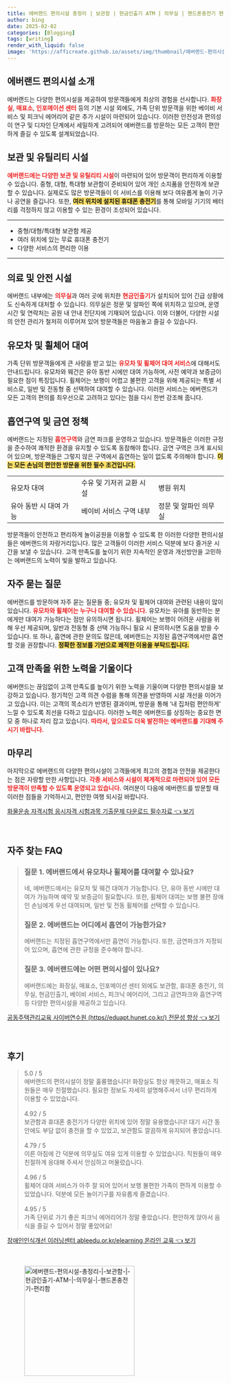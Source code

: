 ```yaml
---
title: 에버랜드 편의시설 총정리 | 보관함 | 현금인출기 ATM | 의무실 | 핸드폰충전기 편리함
author: bing
date: 2025-02-02
categories: [Blogging]
tags: [writing]
render_with_liquid: false
image: 'https://afficreate.github.io/assets/img/thumbnail/에버랜드-편의시설-총정리-|-보관함-|-현금인출기-ATM-|-의무실-|-핸드폰충전기-편리함.webp'
---
```



<h2 id='에버랜드 편의시설 소개'>에버랜드 편의시설 소개</h2>

<p>에버랜드는 다양한 편의시설을 제공하여 방문객들에게 최상의 경험을 선사합니다. <b><span style="color: #ee2323;">화장실</span></b>, <b><span style="color: #ee2323;">매표소</span></b>, <b><span style="color: #ee2323;">인포메이션 센터</span></b> 등의 기본 시설 외에도, 가족 단위 방문객을 위한 베이비 서비스 및 피크닉 에어리어 같은 추가 시설이 마련되어 있습니다. 이러한 안전성과 편의성이 연구 및 디자인 단계에서 세밀하게 고려되어 에버랜드를 방문하는 모든 고객이 편안하게 즐길 수 있도록 설계되었습니다.</p>

<h2 id='보관 및 유틸리티 시설'>보관 및 유틸리티 시설</h2>

<p><b><span style="color: #ee2323;">에버랜드에는 다양한 보관 및 유틸리티 시설</span></b>이 마련되어 있어 방문객이 편리하게 이용할 수 있습니다. 중형, 대형, 특대형 보관함이 준비되어 있어 개인 소지품을 안전하게 보관할 수 있습니다. 실제로도 많은 방문객들이 이 서비스를 이용해 보다 여유롭게 놀이 기구나 공연을 즐깁니다. 또한, <b><span style="background-color: #ffe066;">여러 위치에 설치된 휴대폰 충전기</span></b>를 통해 모바일 기기의 배터리를 걱정하지 않고 이용할 수 있는 환경이 조성되어 있습니다.</p>

<hr />

<ul>
    <li>중형/대형/특대형 보관함 제공</li>
    <li>여러 위치에 있는 무료 휴대폰 충전기</li>
    <li>다양한 서비스의 편리한 이용</li>
</ul>

<hr />

<h2 id='의료 및 안전 시설'>의료 및 안전 시설</h2>

<p>에버랜드 내부에는 <b><span style="color: #ee2323;">의무실</span></b>과 여러 곳에 위치한 <b><span style="color: #ee2323;">현금인출기</span></b>가 설치되어 있어 긴급 상황에도 신속하게 대처할 수 있습니다. 의무실은 정문 및 알파인 쪽에 위치하고 있으며, 운영 시간 및 연락처는 공원 내 안내 전단지에 기재되어 있습니다. 이와 더불어, 다양한 시설의 안전 관리가 철저히 이루어져 있어 방문객들은 마음놓고 즐길 수 있습니다.</p>

<h2 id='유모차 및 휠체어 대여'>유모차 및 휠체어 대여</h2>

<p>가족 단위 방문객들에게 큰 사랑을 받고 있는 <b><span style="color: #ee2323;">유모차 및 휠체어 대여 서비스</span></b>에 대해서도 안내드립니다. 유모차와 웨건은 유아 동반 시에만 대여 가능하며, 사전 예약과 보증금이 필요한 점이 특징입니다. 휠체어는 보행이 어렵고 불편한 고객을 위해 제공되는 특별 서비스로, 일반 및 전동형 중 선택하여 대여할 수 있습니다. 이러한 서비스는 에버랜드가 모든 고객의 편의를 최우선으로 고려하고 있다는 점을 다시 한번 강조해 줍니다.</p>

<h2 id='흡연구역 및 금연 정책'>흡연구역 및 금연 정책</h2>

<p>에버랜드는 지정된 <b><span style="color: #ee2323;">흡연구역</span></b>와 금연 파크를 운영하고 있습니다. 방문객들은 이러한 규정을 준수하여 쾌적한 환경을 유지할 수 있도록 동참해야 합니다. 금연 구역은 크게 표시되어 있으며, 방문객들은 그렇지 않은 구역에서 흡연하는 일이 없도록 주의해야 합니다. <b><span style="background-color: #ffe066;">이는 모든 손님의 편안한 방문을 위한 필수 조건입니다.</span></b></p>

<table>
    <tr>
        <td>유모차 대여</td>
        <td>수유 및 기저귀 교환 시설</td>
        <td>병원 위치</td>
    </tr>
    <tr>
        <td>유아 동반 시 대여 가능</td>
        <td>베이비 서비스 구역 내부</td>
        <td>정문 및 알파인 의무실</td>
    </tr>
</table>

<p>방문객들이 안전하고 편리하게 놀이공원을 이용할 수 있도록 한 이러한 다양한 편의시설들은 에버랜드의 자랑거리입니다. 많은 고객들이 이러한 서비스 덕분에 보다 즐거운 시간을 보낼 수 있습니다. 고객 만족도를 높이기 위한 지속적인 운영과 개선방안을 고민하는 에버랜드의 노력이 빛을 발하고 있습니다.</p>

<h2 id='자주 묻는 질문'>자주 묻는 질문</h2>

<p>에버랜드를 방문하며 자주 묻는 질문들 중; 유모차 및 휠체어 대여와 관련된 내용이 많이 있습니다. <b><span style="color: #ee2323;">유모차와 휠체어는 누구나 대여할 수 있습니다.</span></b> 유모차는 유아를 동반하는 분에게만 대여가 가능하다는 점만 유의하시면 됩니다. 휠체어는 보행이 어려운 사람을 위해 우선 제공되며, 일반과 전동형 중 선택 가능하니 필요 시 문의하시면 도움을 받을 수 있습니다. 또 하나, 흡연에 관한 문의도 많은데, 에버랜드는 지정된 흡연구역에서만 흡연할 것을 권장합니다. <b><span style="background-color: #ffe066;">정확한 정보를 기반으로 쾌적한 이용을 부탁드립니다.</span></b></p>

<h2 id='고객 만족을 위한 노력을 기울이다'>고객 만족을 위한 노력을 기울이다</h2>

<p>에버랜드는 끊임없이 고객 만족도를 높이기 위한 노력을 기울이며 다양한 편의시설을 보강하고 있습니다. 정기적인 고객 의견 수렴을 통해 의견을 반영하여 시설 개선을 이어가고 있습니다. 이는 고객의 목소리가 반영된 결과이며, 방문을 통해 ‘내 집처럼 편안하게’ 느낄 수 있도록 최선을 다하고 있습니다. 이러한 노력은 에버랜드를 상징하는 중요한 면모 중 하나로 자리 잡고 있습니다. <b><span style="color: #ee2323;">따라서, 앞으로도 더욱 발전하는 에버랜드를 기대해 주시기 바랍니다.</span></b></p>

<h2 id='마무리'>마무리</h2>

<p>마지막으로 에버랜드의 다양한 편의시설이 고객들에게 최고의 경험과 안전을 제공한다는 점은 자랑할 만한 사항입니다. <b><span style="color: #ee2323;">각종 서비스와 시설이 체계적으로 마련되어 있어 모든 방문객이 만족할 수 있도록 운영되고 있습니다.</span></b> 여러분이 다음에 에버랜드를 방문할 때 이러한 점들을 기억하시고, 편안한 여행 되시길 바랍니다.</p>


<p><a class="click-button" title="화물운송 자격시험 응시자격 시험과목 기출문제 다운로드 필수자료" href="https://afficreate.github.io/posts/%ED%99%94%EB%AC%BC%EC%9A%B4%EC%86%A1-%EC%9E%90%EA%B2%A9%EC%8B%9C%ED%97%98-%EC%9D%91%EC%8B%9C%EC%9E%90%EA%B2%A9-%EC%8B%9C%ED%97%98%EA%B3%BC%EB%AA%A9-%EA%B8%B0%EC%B6%9C%EB%AC%B8%EC%A0%9C-%EB%8B%A4%EC%9A%B4%EB%A1%9C%EB%93%9C-%ED%95%84%EC%88%98%EC%9E%90%EB%A3%8C/" rel="dofollow">화물운송 자격시험 응시자격 시험과목 기출문제 다운로드 필수자료 👈 보기</a></p><br>
<h2 id='자주_찾는_FAQ'>자주 찾는 FAQ</h2>
<div itemscope="" itemtype="https://schema.org/FAQPage"> 
<blockquote> 
<div itemscope="" itemprop="mainEntity" itemtype="https://schema.org/Question"> 
<h3 itemprop="name">질문 1. 에버랜드에서 유모차나 휠체어를 대여할 수 있나요?</h3> 
<div itemscope="" itemprop="acceptedAnswer" itemtype="https://schema.org/Answer"> 
<span itemprop="text"> 
<p>네, 에버랜드에서는 유모차 및 웨건 대여가 가능합니다. 단, 유아 동반 시에만 대여가 가능하며 예약 및 보증금이 필요합니다. 또한, 휠체어 대여는 보행 불편 장애인 손님에게 우선 대여되며, 일반 및 전동 휠체어를 선택할 수 있습니다.</p> 
</span> 
</div> 
</div> 

<div itemscope="" itemprop="mainEntity" itemtype="https://schema.org/Question"> 
<h3 itemprop="name">질문 2. 에버랜드는 어디에서 흡연이 가능한가요?</h3> 
<div itemscope="" itemprop="acceptedAnswer" itemtype="https://schema.org/Answer"> 
<span itemprop="text"> 
<p>에버랜드는 지정된 흡연구역에서만 흡연이 가능합니다. 또한, 금연파크가 지정되어 있으며, 흡연에 관한 규정을 준수해야 합니다.</p> 
</span> 
</div> 
</div> 

<div itemscope="" itemprop="mainEntity" itemtype="https://schema.org/Question"> 
<h3 itemprop="name">질문 3. 에버랜드에는 어떤 편의시설이 있나요?</h3> 
<div itemscope="" itemprop="acceptedAnswer" itemtype="https://schema.org/Answer"> 
<span itemprop="text"> 
<p>에버랜드에는 화장실, 매표소, 인포메이션 센터 외에도 보관함, 휴대폰 충전기, 의무실, 현금인출기, 베이비 서비스, 피크닉 에어리어, 그리고 금연파크와 흡연구역 등 다양한 편의시설을 제공하고 있습니다.</p> 
</span> 
</div> 
</div> 
</blockquote> 
</div>
<p><a class="click-button" title="공동주택관리교육 사이버연수원 (https//eduapt.hunet.co.kr/) 전문성 향상" href="https://afficreate.github.io/posts/%EA%B3%B5%EB%8F%99%EC%A3%BC%ED%83%9D%EA%B4%80%EB%A6%AC%EA%B5%90%EC%9C%A1-%EC%82%AC%EC%9D%B4%EB%B2%84%EC%97%B0%EC%88%98%EC%9B%90-(httpseduapt.hunet.co.kr)-%EC%A0%84%EB%AC%B8%EC%84%B1-%ED%96%A5%EC%83%81/" rel="dofollow">공동주택관리교육 사이버연수원 (https//eduapt.hunet.co.kr/) 전문성 향상 👈 보기</a></p><br>
<h2 id='후기'>후기</h2>
<div itemscope itemtype="https://schema.org/Product">
  <blockquote>
  <div itemprop="review" itemscope itemtype="https://schema.org/Review">
      <div itemprop="reviewRating" itemscope itemtype="https://schema.org/Rating"> <span itemprop="ratingValue">5.0</span> / <span itemprop="bestRating">5</span> </div>
      <span itemprop="reviewBody">에버랜드의 편의시설이 정말 훌륭했습니다! 화장실도 항상 깨끗하고, 매표소 직원들은 매우 친절했습니다. 필요한 정보도 자세히 설명해주셔서 너무 편리하게 이용할 수 있었습니다.</span>
  </div>
  <br>
  <div itemprop="review" itemscope itemtype="https://schema.org/Review">
      <div itemprop="reviewRating" itemscope itemtype="https://schema.org/Rating"> <span itemprop="ratingValue">4.92</span> / <span itemprop="bestRating">5</span> </div>
      <span itemprop="reviewBody">보관함과 휴대폰 충전기가 다양한 위치에 있어 정말 유용했습니다! 대기 시간 동안에도 부담 없이 충전을 할 수 있었고, 보관함도 깔끔하게 유지되어 좋았습니다.</span>
  </div>
  <br>
  <div itemprop="review" itemscope itemtype="https://schema.org/Review">
      <div itemprop="reviewRating" itemscope itemtype="https://schema.org/Rating"> <span itemprop="ratingValue">4.79</span> / <span itemprop="bestRating">5</span> </div>
      <span itemprop="reviewBody">이른 아침에 간 덕분에 의무실도 여유 있게 이용할 수 있었습니다. 직원들이 매우 친절하게 응대해 주셔서 안심하고 머물렀습니다.</span>
  </div>
  <br>
  <div itemprop="review" itemscope itemtype="https://schema.org/Review">
      <div itemprop="reviewRating" itemscope itemtype="https://schema.org/Rating"> <span itemprop="ratingValue">4.96</span> / <span itemprop="bestRating">5</span> </div>
      <span itemprop="reviewBody">휠체어 대여 서비스가 아주 잘 되어 있어서 보행 불편한 가족이 편하게 이용할 수 있었습니다. 덕분에 모든 놀이기구를 자유롭게 즐겼습니다.</span>
  </div>
  <br>
  <div itemprop="review" itemscope itemtype="https://schema.org/Review">
      <div itemprop="reviewRating" itemscope itemtype="https://schema.org/Rating"> <span itemprop="ratingValue">4.95</span> / <span itemprop="bestRating">5</span> </div>
      <span itemprop="reviewBody">가족 단위로 가기 좋은 피크닉 에어리어가 정말 좋았습니다. 편안하게 앉아서 음식을 즐길 수 있어서 정말 좋았어요!</span>
  </div>
  </blockquote>
</div>
<p><a class="click-button" title="장애인인식개선 이러닝센터 ableedu.or.kr/elearning 온라인 교육" href="https://afficreate.github.io/posts/%EC%9E%A5%EC%95%A0%EC%9D%B8%EC%9D%B8%EC%8B%9D%EA%B0%9C%EC%84%A0-%EC%9D%B4%EB%9F%AC%EB%8B%9D%EC%84%BC%ED%84%B0-ableedu.or.krelearning-%EC%98%A8%EB%9D%BC%EC%9D%B8-%EA%B5%90%EC%9C%A1/" rel="dofollow">장애인인식개선 이러닝센터 ableedu.or.kr/elearning 온라인 교육 👈 보기</a></p><br>
<figure class="image"><img src="https://afficreate.github.io/assets/img/thumbnail/에버랜드-편의시설-총정리-|-보관함-|-현금인출기-ATM-|-의무실-|-핸드폰충전기-편리함.webp" alt="에버랜드-편의시설-총정리-|-보관함-|-현금인출기-ATM-|-의무실-|-핸드폰충전기-편리함" width="256" height="256"></figure>
